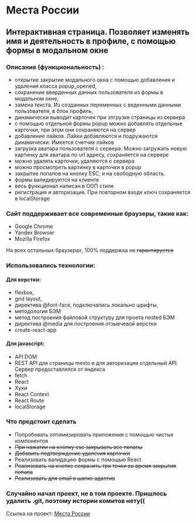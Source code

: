 # __Места России__

## Интерактивная страница. Позволяет изменять имя и деятельность в профиле, с помощью формы в модальном окне

### Описание (функциональность) :
* открытие закрытие модального окна с помощью добавления и удаления класса popup_opened,
* сохранение вверденных данных пользователя из формы в модальном окне,
* замена текста. Из созданных переменных с веденными данными пользователя, в блок профиль,
* динамически выводит карточек при зпгрузке страницы из сервера
* с помощью отдельной формы popup можно добавлять отдельные карточки, при этом они сохраняются на сервер
* добавление лайков. Лайки добавляются и подружаются динамически. Имеется счетчик лайков
* загрузка аватара пользователя с сервера. Можно загружать новую картинку для аватара по url адресу, сохраняется на сервере
* можно удалять карточки, удаляются с сервера
* можно просмотреть картинку в карточки в popup
* закрытие попапов на кнопку ESC, и на свободную область.
* формы валидируются на клиенте
* весь функционал написан в ООП стиле
* регистрация и авторизация. При повторном входе ключ сохраняется в localStorage

### Сайт поддерживает все современные браузеры, такие как:
* Google Chrome
* Yandex Browser
* Mozilla Firefox

На всех остальных браузерах, 100% поддержка не ~~гарантируется~~

### Использовались технологии:
#### __Для верстки__:
* flexbox,
* grid layout,
* директива @font-face, подключались локально шрифты,
* методология БЭМ
* метод построения файловой структуру для проета nested БЭМ
* директива @media для построения отзывчевой верстки
* create-react-app
#### __Для javascript__:
* API DOM
* REST API для страницы mesto и для авторизации отдельный API. Сервер предоставлялся от яндекса
* fetch
* React
* Хуки
* React Context
* React Route
* localStorage

### Что предстоит сделать
* Попробовать оптимизировать приложения с помощью чистых компонентов
* ~~При нажатии на кнопку esc закрывать все попапы~~
* ~~Добавить подтверждение удаления карточки~~
* Реализовать валидацию формы с помощью React
* ~~Реализовать на кнопке сохранить три точки во время закрытия попапа~~
* ~~Реализовать для email в шапке адаптив~~

### Случайно начал проект, не в том проекте. Пришлось удалить .git, поэтому истории комитов нету((
Ссылка на проект: [Места России](https://andpigge.github.io/react-mesto-auth/)
